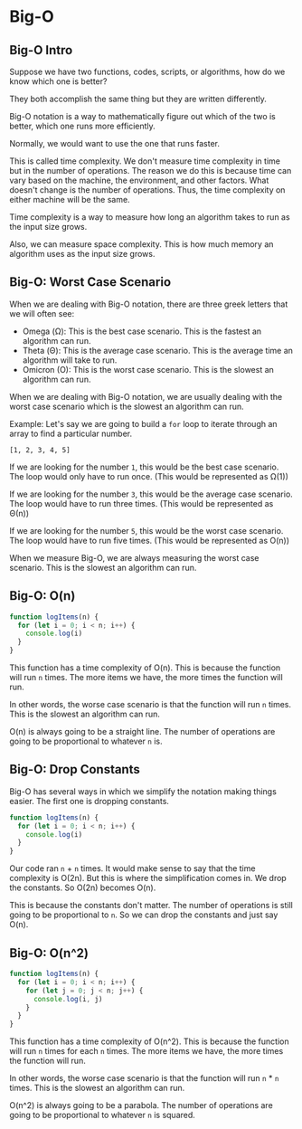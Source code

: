 # Big-O

## Big-O Intro

Suppose we have two functions, codes, scripts, or algorithms, how do we know which one is better?

They both accomplish the same thing but they are written differently.

Big-O notation is a way to mathematically figure out which of the two is better, which one runs more efficiently.

Normally, we would want to use the one that runs faster.

This is called time complexity. We don't measure time complexity in time but in the number of operations. The reason we do this is because time can vary based on the machine, the environment, and other factors. What doesn't change is the number of operations. Thus, the time complexity on either machine will be the same.

Time complexity is a way to measure how long an algorithm takes to run as the input size grows.

Also, we can measure space complexity. This is how much memory an algorithm uses as the input size grows.

## Big-O: Worst Case Scenario

When we are dealing with Big-O notation, there are three greek letters that we will often see:

- Omega (Ω): This is the best case scenario. This is the fastest an algorithm can run.
- Theta (Θ): This is the average case scenario. This is the average time an algorithm will take to run.
- Omicron (O): This is the worst case scenario. This is the slowest an algorithm can run.

When we are dealing with Big-O notation, we are usually dealing with the worst case scenario which is the slowest an algorithm can run.

Example: Let's say we are going to build a `for` loop to iterate through an array to find a particular number.

`[1, 2, 3, 4, 5]`

If we are looking for the number `1`, this would be the best case scenario. The loop would only have to run once. (This would be represented as Ω(1))

If we are looking for the number `3`, this would be the average case scenario. The loop would have to run three times. (This would be represented as Θ(n))

If we are looking for the number `5`, this would be the worst case scenario. The loop would have to run five times. (This would be represented as O(n))

When we measure Big-O, we are always measuring the worst case scenario. This is the slowest an algorithm can run.

## Big-O: O(n)

```js
function logItems(n) {
  for (let i = 0; i < n; i++) {
    console.log(i)
  }
}
```

This function has a time complexity of O(n). This is because the function will run `n` times. The more items we have, the more times the function will run.

In other words, the worse case scenario is that the function will run `n` times. This is the slowest an algorithm can run.

O(n) is always going to be a straight line. The number of operations are going to be proportional to whatever `n` is.

## Big-O: Drop Constants

Big-O has several ways in which we simplify the notation making things easier. The first one is dropping constants.

```js
function logItems(n) {
  for (let i = 0; i < n; i++) {
    console.log(i)
  }
}
```

Our code ran `n` + `n` times. It would make sense to say that the time complexity is O(2n).
But this is where the simplification comes in. We drop the constants. So O(2n) becomes O(n).

This is because the constants don't matter. The number of operations is still going to be proportional to `n`. So we can drop the constants and just say O(n).

## Big-O: O(n^2)

```js
function logItems(n) {
  for (let i = 0; i < n; i++) {
    for (let j = 0; j < n; j++) {
      console.log(i, j)
    }
  }
}
```

This function has a time complexity of O(n^2). This is because the function will run `n` times for each `n` times. The more items we have, the more times the function will run.

In other words, the worse case scenario is that the function will run `n` \* `n` times. This is the slowest an algorithm can run.

O(n^2) is always going to be a parabola. The number of operations are going to be proportional to whatever `n` is squared.
